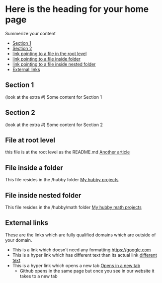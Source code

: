 # Here is the heading for your home page
Summerize your content

- [Section 1](#section-1)
- [Section 2](#section-2)
- [link pointing to a file in the root level](#file-at-root-level)
- [link pointing to a file inside folder](#file-inside-a-folder)
- [link pointing to a file inside nested folder](#file-inside-nested-folder)
- [External links](#external-links)

## Section 1
(look at the extra #)
Some content for Section 1

## Section 2
(look at the extra #)
Some content for Section 2

## File at root level
this file is at the root level as the README.md
[Another article](file2.md)

## File inside a folder
This file resides in the /hubby folder
[My hubby projects](/hubby/projects.md)

## File inside nested folder
This file resides in the /hubby/math folder
[My hubby math projects](/hubby/math/list1.md)

## External links
These are the links which are fully qualified domains 
which are outside of your domain.
- This is a link which doesn't need any formatting https://google.com
- This is a hyper link which has different text than its actual link [different text](https://google.com)
- This is a hyper link which opens a new tab <a href="https://google.com" target="_blank">Opens in a new tab</a>
  - Github opens in the same page but once you see in our website it takes to a new tab
